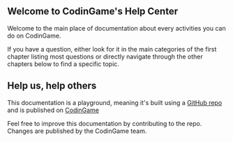 ## Welcome to CodinGame's Help Center

Welcome to the main place of documentation about every activities you can do on CodinGame.

If you have a question, either look for it in the main categories of the first chapter listing most questions or directly navigate through the other chapters below to find a specific topic.

## Help us, help others

This documentation is a playground, meaning it's built using a [GitHub repo]() and is published on [CodinGame](https://www.codingame.com/playgrounds/40701)

Feel free to improve this documentation by contributing to the repo. Changes are published by the CodinGame team.